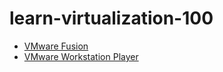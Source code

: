 # learn-virtualization-100


* [VMware Fusion](./vmware-fusion)
* [VMware Workstation Player](./workstation-player)